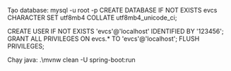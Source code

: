 Tạo database: mysql -u root -p
CREATE DATABASE IF NOT EXISTS evcs
  CHARACTER SET utf8mb4 COLLATE utf8mb4_unicode_ci;

CREATE USER IF NOT EXISTS 'evcs'@'localhost' IDENTIFIED BY '123456';
GRANT ALL PRIVILEGES ON evcs.* TO 'evcs'@'localhost';
FLUSH PRIVILEGES;

Chạy java: .\mvnw clean -U spring-boot:run
